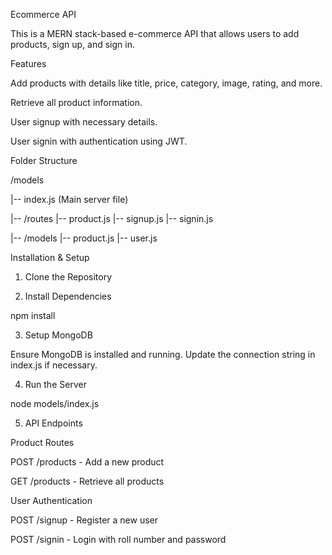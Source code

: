 Ecommerce API

This is a MERN stack-based e-commerce API that allows users to add products, sign up, and sign in.

Features

Add products with details like title, price, category, image, rating, and more.

Retrieve all product information.

User signup with necessary details.

User signin with authentication using JWT.

Folder Structure

/models

   |-- index.js  (Main server file)
   
   |-- /routes
       |-- product.js
       |-- signup.js
       |-- signin.js
       
   |-- /models
       |-- product.js
       |-- user.js

Installation & Setup

1. Clone the Repository

2. Install Dependencies

npm install

3. Setup MongoDB

Ensure MongoDB is installed and running. Update the connection string in index.js if necessary.

4. Run the Server

node models/index.js

5. API Endpoints

Product Routes

POST /products - Add a new product

GET /products - Retrieve all products

User Authentication

POST /signup - Register a new user

POST /signin - Login with roll number and password
